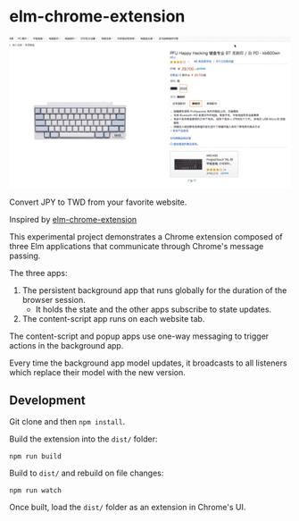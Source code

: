 # elm-chrome-extension

![screenshot](./demo.gif)

Convert JPY to TWD from your favorite website.

Inspired by [elm-chrome-extension](https://github.com/danneu/elm-chrome-extension)

This experimental project demonstrates a Chrome extension composed of
three Elm applications that communicate through Chrome's
message passing.

The three apps:

1. The persistent background app that runs globally for the duration
   of the browser session.
   - It holds the state and the other apps subscribe to state updates.
2. The content-script app runs on each website tab.

The content-script and popup apps use one-way messaging to trigger
actions in the background app.

Every time the background app model updates, it broadcasts to all
listeners which replace their model with the new version.


## Development

Git clone and then `npm install`.

Build the extension into the `dist/` folder:

    npm run build

Build to `dist/` and rebuild on file changes:

    npm run watch

Once built, load the `dist/` folder as an extension in Chrome's UI.